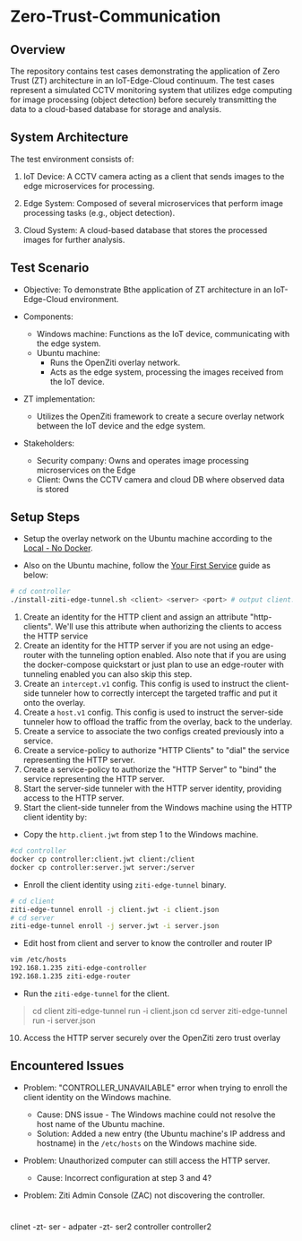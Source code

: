 # Zero-Trust-Communication

## Overview

The repository contains test cases demonstrating the application of Zero Trust (ZT) architecture in an IoT-Edge-Cloud continuum. The test cases represent a simulated CCTV monitoring system that utilizes edge computing for image processing (object detection) before securely transmitting the data to a cloud-based database for storage and analysis.

## System Architecture

The test environment consists of:

1. IoT Device:
A CCTV camera acting as a client that sends images to the edge microservices for processing.

2. Edge System:
Composed of several microservices that perform image processing tasks (e.g., object detection).

3. Cloud System:
A cloud-based database that stores the processed images for further analysis.

## Test Scenario

- Objective: To demonstrate Bthe application of ZT architecture in an IoT-Edge-Cloud environment.

- Components:
  - Windows machine: Functions as the IoT device, communicating with the edge system.
  - Ubuntu machine:
    - Runs the OpenZiti overlay network.
    - Acts as the edge system, processing the images received from the IoT device.

- ZT implementation:
  - Utilizes the OpenZiti framework to create a secure overlay network between the IoT device and the edge system.

- Stakeholders:

  - Security company: Owns and operates image processing microservices on the Edge
  - Client: Owns the CCTV camera and cloud DB where observed data is stored

## Setup Steps

- Setup the overlay network on the Ubuntu machine according to the [Local - No Docker](https://openziti.io/docs/learn/quickstarts/network/local-no-docker/).

- Also on the Ubuntu machine, follow the [Your First Service](https://openziti.io/docs/learn/quickstarts/network/local-no-docker/) guide as below:

``` bash
# cd controller
./install-ziti-edge-tunnel.sh <client> <server> <port> # output client.jwt and server.jwt
```


  1. Create an identity for the HTTP client and assign an attribute "http-clients". We'll use this attribute when authorizing the clients to access the HTTP service
  2. Create an identity for the HTTP server if you are not using an edge-router with the tunneling option enabled. Also note that if you are using the docker-compose quickstart or just plan to use an edge-router with tunneling enabled you can also skip this step.
  3. Create an `intercept.v1` config. This config is used to instruct the client-side tunneler how to correctly intercept the targeted traffic and put it onto the overlay.
  4. Create a `host.v1` config. This config is used to instruct the server-side tunneler how to offload the traffic from the overlay, back to the underlay.
  5. Create a service to associate the two configs created previously into a service.
  6. Create a service-policy to authorize "HTTP Clients" to "dial" the service representing the HTTP server.
  7. Create a service-policy to authorize the "HTTP Server" to "bind" the service representing the HTTP server.
  8. Start the server-side tunneler with the HTTP server identity, providing access to the HTTP server.
  9. Start the client-side tunneler from the Windows machine using the HTTP client identity by:

  - Copy the `http.client.jwt` from step 1 to the Windows machine.
``` bash
#cd controller
docker cp controller:client.jwt client:/client
docker cp controller:server.jwt server:/server
```


  - Enroll the client identity using `ziti-edge-tunnel` binary.
```bash
# cd client
ziti-edge-tunnel enroll -j client.jwt -i client.json
# cd server
ziti-edge-tunnel enroll -j server.jwt -i server.json
```

  - Edit host from client and server to know the controller and router IP
``` bash
vim /etc/hosts
192.168.1.235 ziti-edge-controller
192.168.1.235 ziti-edge-router
```
  - Run the `ziti-edge-tunnel` for the client.
> cd client
> ziti-edge-tunnel run -i client.json
> cd server
> ziti-edge-tunnel run -i server.json

  10. Access the HTTP server securely over the OpenZiti zero trust overlay

## Encountered Issues

- Problem: "CONTROLLER_UNAVAILABLE" error when trying to enroll the client identity on the Windows machine.
  - Cause: DNS issue - The Windows machine could not resolve the host name of the Ubuntu machine.
  - Solution: Added a new entry (the Ubuntu machine's IP address and hostname) in the `/etc/hosts` on the Windows machine side.

- Problem: Unauthorized computer can still access the HTTP server.
  - Cause: Incorrect configuration at step 3 and 4?

- Problem: Ziti Admin Console (ZAC) not discovering the controller.

# 
clinet -zt-   ser  - adpater  -zt- ser2 
 controller          controller2
